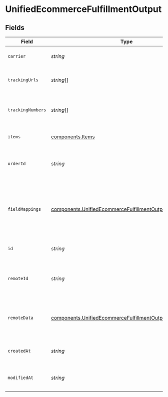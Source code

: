 # UnifiedEcommerceFulfillmentOutput


## Fields

| Field                                                                                                                                  | Type                                                                                                                                   | Required                                                                                                                               | Description                                                                                                                            | Example                                                                                                                                |
| -------------------------------------------------------------------------------------------------------------------------------------- | -------------------------------------------------------------------------------------------------------------------------------------- | -------------------------------------------------------------------------------------------------------------------------------------- | -------------------------------------------------------------------------------------------------------------------------------------- | -------------------------------------------------------------------------------------------------------------------------------------- |
| `carrier`                                                                                                                              | *string*                                                                                                                               | :heavy_minus_sign:                                                                                                                     | The carrier of the fulfilment                                                                                                          | DHL                                                                                                                                    |
| `trackingUrls`                                                                                                                         | *string*[]                                                                                                                             | :heavy_minus_sign:                                                                                                                     | The tracking URLs of the fulfilment                                                                                                    | [<br/>"https://tracing-url.sf.com"<br/>]                                                                                               |
| `trackingNumbers`                                                                                                                      | *string*[]                                                                                                                             | :heavy_minus_sign:                                                                                                                     | The tracking numbers of the fulfilment                                                                                                 | [<br/>"track_1029_191919"<br/>]                                                                                                        |
| `items`                                                                                                                                | [components.Items](../../models/components/items.md)                                                                                   | :heavy_minus_sign:                                                                                                                     | The items in the fulfilment                                                                                                            | {}                                                                                                                                     |
| `orderId`                                                                                                                              | *string*                                                                                                                               | :heavy_minus_sign:                                                                                                                     | The UUID of the order associated with the fulfilment                                                                                   | 801f9ede-c698-4e66-a7fc-48d19eebaa4f                                                                                                   |
| `fieldMappings`                                                                                                                        | [components.UnifiedEcommerceFulfillmentOutputFieldMappings](../../models/components/unifiedecommercefulfillmentoutputfieldmappings.md) | :heavy_minus_sign:                                                                                                                     | The custom field mappings of the object between the remote 3rd party & Panora                                                          | {<br/>"fav_dish": "broccoli",<br/>"fav_color": "red"<br/>}                                                                             |
| `id`                                                                                                                                   | *string*                                                                                                                               | :heavy_minus_sign:                                                                                                                     | The UUID of the fulfilment                                                                                                             | 801f9ede-c698-4e66-a7fc-48d19eebaa4f                                                                                                   |
| `remoteId`                                                                                                                             | *string*                                                                                                                               | :heavy_minus_sign:                                                                                                                     | The remote ID of the fulfilment in the context of the 3rd Party                                                                        | id_1                                                                                                                                   |
| `remoteData`                                                                                                                           | [components.UnifiedEcommerceFulfillmentOutputRemoteData](../../models/components/unifiedecommercefulfillmentoutputremotedata.md)       | :heavy_minus_sign:                                                                                                                     | The remote data of the customer in the context of the 3rd Party                                                                        | {<br/>"fav_dish": "broccoli",<br/>"fav_color": "red"<br/>}                                                                             |
| `createdAt`                                                                                                                            | *string*                                                                                                                               | :heavy_minus_sign:                                                                                                                     | The created date of the object                                                                                                         | 2024-10-01T12:00:00Z                                                                                                                   |
| `modifiedAt`                                                                                                                           | *string*                                                                                                                               | :heavy_minus_sign:                                                                                                                     | The modified date of the object                                                                                                        | 2024-10-01T12:00:00Z                                                                                                                   |